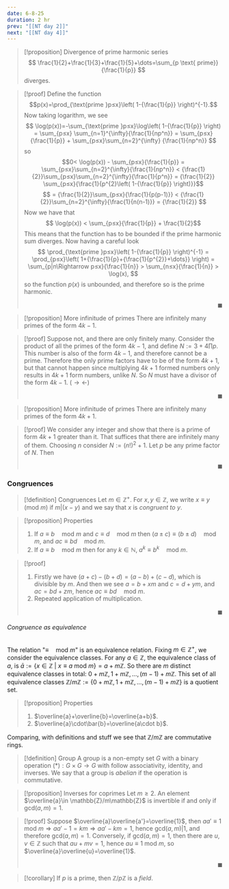 ```yaml
---
date: 6-8-25
duration: 2 hr
prev: "[[NT day 2]]"
next: "[[NT day 4]]"
---
```

>[!proposition] Divergence of prime harmonic series
> $$  \frac{1}{2}+\frac{1}{3}+\frac{1}{5}+\dots=\sum_{p \text{ prime}} {\frac{1}{p}}  $$ diverges.

>[!proof] 
> Define the function $$p(x)=\prod_{\text{prime }p≤x}\left( 1-{\frac{1}{p}} \right)^{-1}.$$ Now taking logarithm, we see $$  \log(p(x))=-\sum_{\text{prime }p≤x}\log\left( 1-{\frac{1}{p}} \right) = \sum_{p≤x} \sum_{n=1}^{\infty}{\frac{1}{np^n}} = \sum_{p≤x}{\frac{1}{p}} + \sum_{p≤x}\sum_{n=2}^{\infty} {\frac{1}{np^n}}   $$ so  $$0<  \log(p(x)) - \sum_{p≤x}{\frac{1}{p}} =  \sum_{p≤x}\sum_{n=2}^{\infty}{\frac{1}{np^n}} < {\frac{1}{2}}\sum_{p≤x}\sum_{n=2}^{\infty}{\frac{1}{p^n}} = {\frac{1}{2}} \sum_{p≤x}{\frac{1}{p^{2}\left( 1-{\frac{1}{p}} \right)}}$$ $$ =   {\frac{1}{2}}\sum_{p≤x}{\frac{1}{p(p-1)}} < {\frac{1}{2}}\sum_{n=2}^{\infty}{\frac{1}{n(n-1)}} = {\frac{1}{2}}    $$
Now we have that $$  \log(p(x)) < \sum_{p≤x}{\frac{1}{p}} + \frac{1}{2}$$
This means that the function has to be bounded if the prime harmonic sum diverges. Now having a careful look $$  \prod_{\text{prime }p≤x}\left( 1-{\frac{1}{p}} \right)^{-1} = \prod_{p≤x}\left( 1+{\frac{1}{p}+{\frac{1}{p^{2}}+\dots}} \right) = \sum_{p|n\Rightarrow p≤x}{\frac{1}{n}} > \sum_{n≤x}{\frac{1}{n}} > \log(x),    $$ so the function $p(x)$ is unbounded, and therefore so is the prime harmonic. <p align="Right">$\blacksquare$</p>

>[!proposition] More infinitude of primes
> There are infinitely many primes of the form $4k-1$.

>[!proof] 
>Suppose not, and there are only finitely many. Consider the product of all the primes of the form $4k-1$, and define $N:= 3+4\prod p$. This number is also of the form $4k-1$, and therefore cannot be a prime. Therefore the only prime factors have to be of the form $4k+1$, but that cannot happen since multiplying $4k+1$ formed numbers only results in $4k+1$ form numbers, unlike $N$. So $N$ must have a divisor of the form $4k-1$. ($\rightarrow\leftarrow$) <p align="Right">$\blacksquare$</p>

>[!proposition] More infinitude of primes
>There are infinitely many primes of the form $4k+1$.

>[!proof] 
>We consider any integer and show that there is a prime of form $4k+1$ greater than it. That suffices that there are infinitely many of them. Choosing $n$ consider $N:=(n!)^{2}+1$. Let $p$ be any prime factor of $N$. Then <p align="Right">$\blacksquare$</p>

### Congruences
>[!definition] Congruences
>Let $m\in \mathbb{Z}^+$. For $x,y\in \mathbb{Z}$, we write $x\equiv y\quad (\text{mod }m)$ if $m|(x-y)$ and we say that $x$ is *congruent to* $y$.

>[!proposition] Properties
>1. If $a\equiv b\quad\text{mod }m$ and $c\equiv d\quad\text{mod }m$ then $(a\pm c)\equiv(b\pm d)\quad\text{mod }m$, and $ac\equiv bd\quad\text{mod }m$.
>2. If $a\equiv b\quad\text{mod }m$ then for any $k\in \mathbb{N}$, $a^{k}\equiv b^{k}\quad\text{mod }m$.

>[!proof] 
>1. Firstly we have $(a+c)-(b+d)=(a-b)+(c-d)$, which is divisible by $m$. And then we see $a=b+xm$ and $c=d+ym$, and $ac=bd+zm$, hence $ac\equiv bd\quad\text{mod }m.$
>2. Repeated application of multiplication. <p align="Right">$\blacksquare$</p>

###### Congruence as equivalence
The relation "$\equiv\quad\text{mod }m$" is an equivalence relation. Fixing $m\in \mathbb{Z}^+$, we consider the equivalence classes. For any $a\in \mathbb{Z}$, the equivalence class of $a$, is $\bar{a}:=\{ x\in \mathbb{Z}\ |\ x\equiv a\text{ mod }m \}=a+m\mathbb{Z}$. 
So there are $m$ distinct equivalence classes in total: $0+m\mathbb{Z},1+m\mathbb{Z},\dots,(m-1)+m\mathbb{Z}$. This set of all equivalence classes $\mathbb{Z}/m\mathbb{Z}:=\{ 0+m\mathbb{Z},1+m\mathbb{Z},\dots,(m-1)+m\mathbb{Z} \}$ is a quotient set.

>[!proposition] Properties
>1. $\overline{a}+\overline{b}=\overline{a+b}$. 
>2. $\overline{a}\cdot\bar{b}=\overline{a\cdot b}$.

Comparing, with definitions and stuff we see that $\mathbb{Z}/m\mathbb{Z}$ are commutative rings.

>[!definition] Group
>A group is a non-empty set $G$ with a binary operation $(*):G\times G\to G$ with follow associativity, identity, and inverses. We say that a group is *abelian* if the operation is commutative.

>[!proposition] Inverses for coprimes
>Let $m≥2$. An element $\overline{a}\in \mathbb{Z}/m\mathbb{Z}$ is invertible if and only if $\mathrm{gcd}(a,m)=1$. 

>[!proof] 
>Suppose $\overline{a}\overline{a'}=\overline{1}$, then $aa'\equiv{1}\text{ mod }m\Rightarrow aa'-1=km\Rightarrow aa'-km=1$, hence $\mathrm{gcd}(a,m)|1$, and therefore $\mathrm{gcd}(a,m)=1$. 
>Conversely, if $\mathrm{gcd}(a,m)=1$, then there are $u,v\in \mathbb{Z}$ such that $au+mv=1$, hence $au\equiv 1\text{ mod }m$, so $\overline{a}\overline{u}=\overline{1}$. <p align="Right">$\blacksquare$</p>


>[!corollary] 
>If $p$ is a prime, then $\mathbb{Z}/p\mathbb{Z}$ is a *field*.